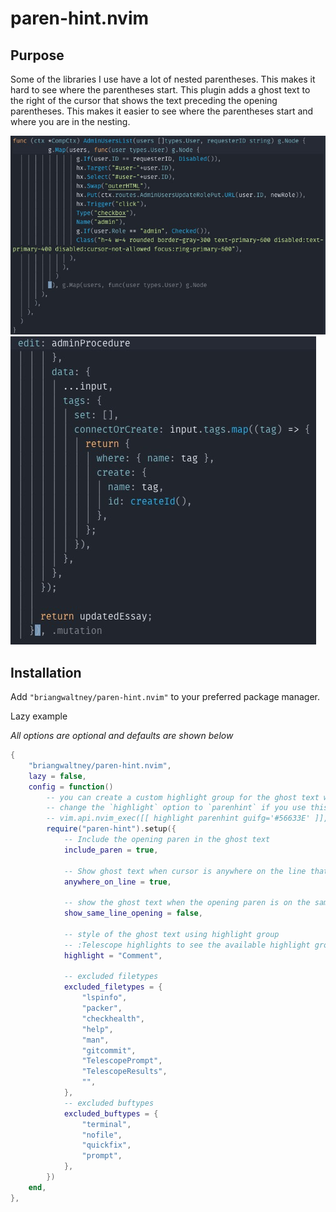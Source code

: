 # paren-hint.nvim

## Purpose

Some of the libraries I use have a lot of nested parentheses. This makes it hard to see where the parentheses start. This plugin adds a ghost text to the right of the cursor that shows the text preceding the opening parentheses. This makes it easier to see where the parentheses start and where you are in the nesting.

![Example of Go code showing the ghost text](./goSS.jpg)
![Example of js code showing the ghost text](./jsSS.jpg)

## Installation

Add `"briangwaltney/paren-hint.nvim"` to your preferred package manager.

Lazy example

_All options are optional and defaults are shown below_

```lua
{
    "briangwaltney/paren-hint.nvim",
    lazy = false,
    config = function()
        -- you can create a custom highlight group for the ghost text with the below command.
        -- change the `highlight` option to `parenhint` if you use this method.
        -- vim.api.nvim_exec([[ highlight parenhint guifg='#56633E' ]], false)
        require("paren-hint").setup({
            -- Include the opening paren in the ghost text
            include_paren = true,

            -- Show ghost text when cursor is anywhere on the line that includes the close paren rather just when the cursor is on the close paren
            anywhere_on_line = true,

            -- show the ghost text when the opening paren is on the same line as the close paren
            show_same_line_opening = false,

            -- style of the ghost text using highlight group
            -- :Telescope highlights to see the available highlight groups if you have telescope installed
            highlight = "Comment",

            -- excluded filetypes
            excluded_filetypes = {
                "lspinfo",
                "packer",
                "checkhealth",
                "help",
                "man",
                "gitcommit",
                "TelescopePrompt",
                "TelescopeResults",
                "",
            },
            -- excluded buftypes
            excluded_buftypes = {
                "terminal",
                "nofile",
                "quickfix",
                "prompt",
            },
        })
    end,
},
```

